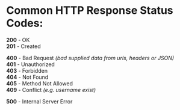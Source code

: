 # Common HTTP Response Status Codes:  
__200__ - OK  
__201__ - Created  

__400__ - Bad Request _(bad supplied data from urls, headers or JSON)_   
__401__ - Unauthorized  
__403__ - Forbidden  
__404__ - Not Found    
__405__ - Method Not Allowed  
__409__ - Conflict _(e.g. username exist)_    

__500__ - Internal Server Error  

